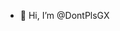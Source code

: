 - 👋 Hi, I’m @DontPlsGX

<!---
DontPlsGX/DontPlsGX is a ✨ special ✨ repository because its `README.md` (this file) appears on your GitHub profile.
You can click the Preview link to take a look at your changes.
--->
